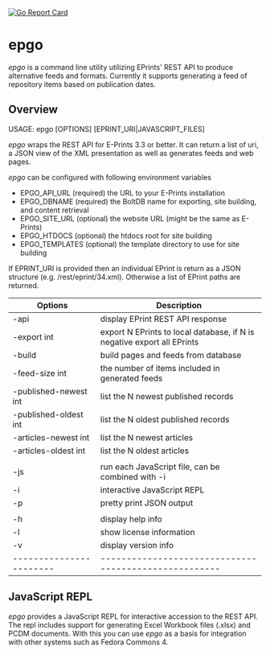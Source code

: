 [![Go Report Card](http://goreportcard.com/badge/caltechlibrary/epgo)](http://goreportcard.com/report/caltechlibrary/epgo)

# epgo

_epgo_ is a command line utility utilizing EPrints' REST API to produce alternative
feeds and formats. Currently it supports generating a feed of repository items based
on publication dates.

## Overview

USAGE: epgo [OPTIONS] [EPRINT_URI|JAVASCRIPT_FILES]

_epgo_ wraps the REST API for E-Prints 3.3 or better. It can return a list of uri,
a JSON view of the XML presentation as well as generates feeds and web pages.

_epgo_ can be configured with following environment variables

+ EPGO_API_URL (required) the URL to your E-Prints installation
+ EPGO_DBNAME   (required) the BoltDB name for exporting, site building, and content retrieval
+ EPGO_SITE_URL (optional) the website URL (might be the same as E-Prints)
+ EPGO_HTDOCS   (optional) the htdocs root for site building
+ EPGO_TEMPLATES (optional) the template directory to use for site building

If EPRINT_URI is provided then an individual EPrint is return as a JSON structure
(e.g. /rest/eprint/34.xml). Otherwise a list of EPrint paths are returned.


| Options               | Description |
|-----------------------|-----------------------------------------------------|
| -api	                | display EPrint REST API response                    |
| -export int           | export N EPrints to local database, if N is negative export all EPrints |
| -build                | build pages and feeds from database                 |
| -feed-size int        | the number of items included in generated feeds     |
| -published-newest int | list the N newest published records                 |
| -published-oldest int | list the N oldest published records                 |
| -articles-newest int  | list the N newest articles                          |
| -articles-oldest int  | list the N oldest articles                          |
|                       |                                                     |
| -js                   | run each JavaScript file, can be combined with -i   |
| -i                    | interactive JavaScript REPL                         |
| -p                    | pretty print JSON output                            |
|                       |                                                     |
| -h                    |  display help info                                  |
| -l                    |  show license information                           |
| -v                    |  display version info                               |
|-----------------------|-----------------------------------------------------|

## JavaScript REPL

_epgo_ provides a JavaScript REPL for interactive accession to the REST API.
The repl includes support for generating Excel Workbook files (.xlsx) and
PCDM documents. With this you can use _epgo_ as a basis for integration
with other systems such as Fedora Commons 4.
